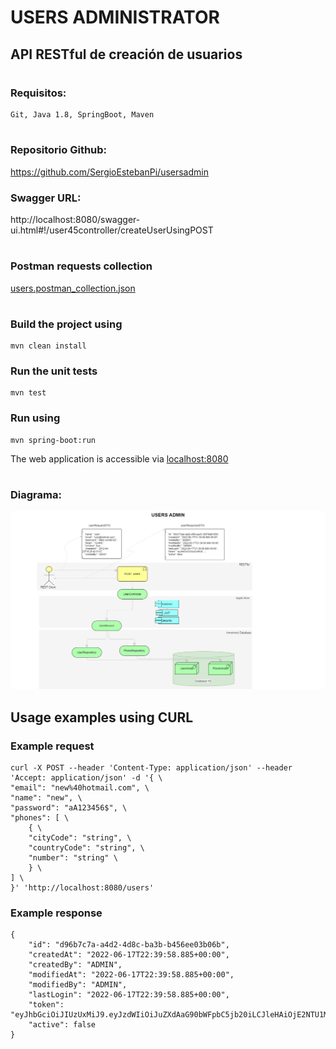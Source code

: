 # USERS ADMINISTRATOR
## API RESTful de creación de usuarios

#
### Requisitos:
	Git, Java 1.8, SpringBoot, Maven

#
### Repositorio Github: 
https://github.com/SergioEstebanPi/usersadmin

### Swagger URL: 
http://localhost:8080/swagger-ui.html#!/user45controller/createUserUsingPOST

#

### Postman requests collection
[users.postman_collection.json](users.postman_collection.json)

#
### Build the project using 
    mvn clean install
### Run the unit tests 
    mvn test
### Run using
    mvn spring-boot:run
The web application is accessible via [localhost:8080](http://localhost:8080/)

#

### Diagrama:
![alt text](diagrama.png)

## Usage examples using CURL

### Example request
    curl -X POST --header 'Content-Type: application/json' --header 'Accept: application/json' -d '{ \ 
    "email": "new%40hotmail.com", \ 
    "name": "new", \ 
    "password": "aA123456$", \ 
    "phones": [ \ 
        { \ 
        "cityCode": "string", \ 
        "countryCode": "string", \ 
        "number": "string" \ 
        } \ 
    ] \ 
    }' 'http://localhost:8080/users'

### Example response
    {
        "id": "d96b7c7a-a4d2-4d8c-ba3b-b456ee03b06b",
        "createdAt": "2022-06-17T22:39:58.885+00:00",
        "createdBy": "ADMIN",
        "modifiedAt": "2022-06-17T22:39:58.885+00:00",
        "modifiedBy": "ADMIN",
        "lastLogin": "2022-06-17T22:39:58.885+00:00",
        "token": "eyJhbGciOiJIUzUxMiJ9.eyJzdWIiOiJuZXdAaG90bWFpbC5jb20iLCJleHAiOjE2NTU1MjM1OTgsImlhdCI6MTY1NTUwNTU5OH0.49Lqn6icRfQW_pQjMyKILq26bBshlxSqKBXK2BWjKhp3MBRnAha62qnntdq_1C2ZtezMsWDr8i4O5kdxfAifcg",
        "active": false
    }